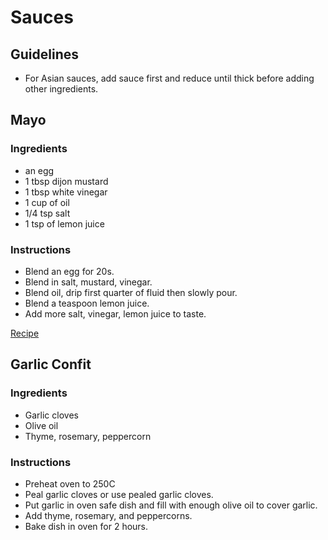 # Sauces

## Guidelines

- For Asian sauces, add sauce first and reduce until thick before adding other ingredients.

## Mayo

### Ingredients

- an egg
- 1 tbsp dijon mustard
- 1 tbsp white vinegar
- 1 cup of oil
- 1/4 tsp salt
- 1 tsp of lemon juice

### Instructions

- Blend an egg for 20s.
- Blend in salt, mustard, vinegar.
- Blend oil, drip first quarter of fluid then slowly pour.
- Blend a teaspoon lemon juice.
- Add more salt, vinegar, lemon juice to taste.

[Recipe](https://www.inspiredtaste.net/25943/homemade-mayonnaise-recipe/)

## Garlic Confit

### Ingredients

- Garlic cloves
- Olive oil
- Thyme, rosemary, peppercorn

### Instructions

- Preheat oven to 250C
- Peal garlic cloves or use pealed garlic cloves.
- Put garlic in oven safe dish and fill with enough olive oil to cover garlic.
- Add thyme, rosemary, and peppercorns.
- Bake dish in oven for 2 hours.
